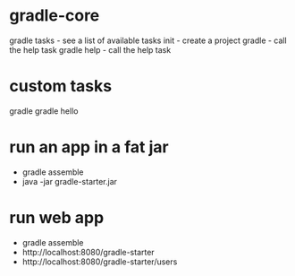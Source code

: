 # gradle-core

gradle tasks - see a list of available tasks init - create a project
gradle - call the help task
gradle help - call the help task


# custom tasks
gradle
gradle hello

# run an app in a fat jar
- gradle assemble
- java -jar gradle-starter.jar

# run web app
- gradle assemble
- http://localhost:8080/gradle-starter
- http://localhost:8080/gradle-starter/users